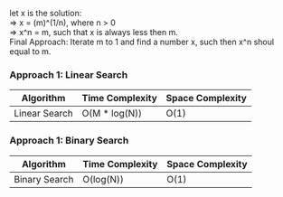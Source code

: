 let x is the solution:</br>
=> x = (m)^(1/n), where n > 0 </br>
=> x^n = m, such that x is always less then m. </br>
Final Approach: Iterate m to 1 and find a number x, such then x^n shoul equal to m. </br>
### Approach 1: Linear Search

| Algorithm              | Time Complexity   | Space Complexity  |
|----------------------- | ----------------- | ----------------- |
| Linear Search          | O(M * log(N))     | O(1)              |

### Approach 1: Binary Search

| Algorithm              | Time Complexity   | Space Complexity  |
|----------------------- | ----------------- | ----------------- |
| Binary Search          | O(log(N))         | O(1)              |

